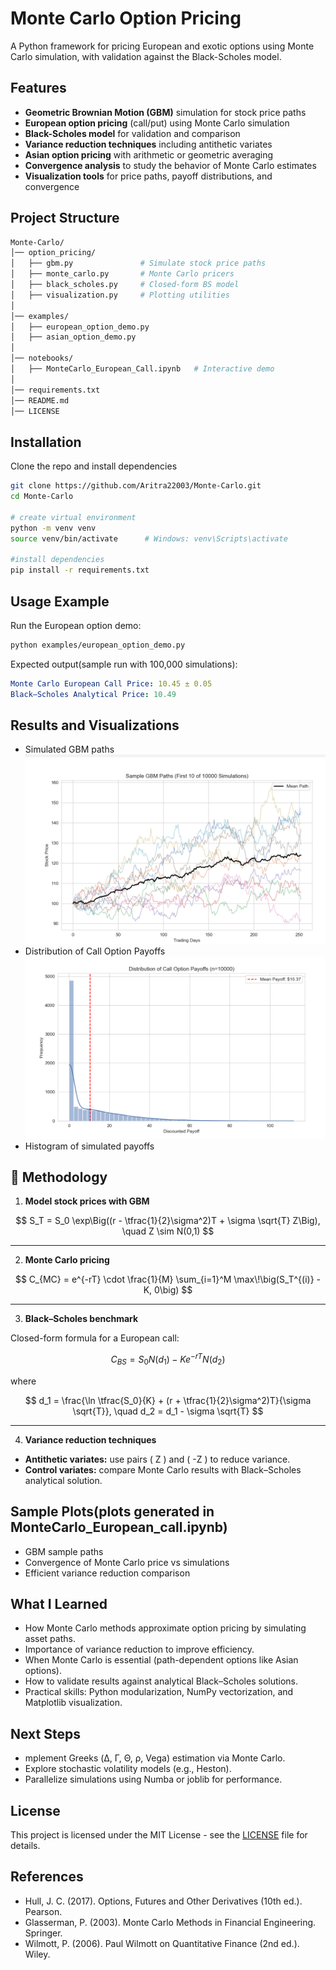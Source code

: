 # Monte Carlo Option Pricing

A Python framework for pricing European and exotic options using Monte Carlo simulation, with validation against the Black-Scholes model.

## Features

- **Geometric Brownian Motion (GBM)** simulation for stock price paths
- **European option pricing** (call/put) using Monte Carlo simulation
- **Black-Scholes model** for validation and comparison
- **Variance reduction techniques** including antithetic variates
- **Asian option pricing** with arithmetic or geometric averaging
- **Convergence analysis** to study the behavior of Monte Carlo estimates
- **Visualization tools** for price paths, payoff distributions, and convergence


## Project Structure

```bash
Monte-Carlo/
│── option_pricing/
│   ├── gbm.py               # Simulate stock price paths
│   ├── monte_carlo.py       # Monte Carlo pricers
│   ├── black_scholes.py     # Closed-form BS model
│   ├── visualization.py     # Plotting utilities
│
│── examples/
│   ├── european_option_demo.py
│   ├── asian_option_demo.py
│
│── notebooks/
│   ├── MonteCarlo_European_Call.ipynb   # Interactive demo
│
│── requirements.txt
│── README.md
│── LICENSE

```
## Installation
Clone the repo and install dependencies

```bash
git clone https://github.com/Aritra22003/Monte-Carlo.git
cd Monte-Carlo

# create virtual environment
python -m venv venv
source venv/bin/activate      # Windows: venv\Scripts\activate

#install dependencies
pip install -r requirements.txt
```

## Usage Example

Run the European option demo:
```bash
python examples/european_option_demo.py

```

Expected output(sample run with 100,000 simulations):

```yaml
Monte Carlo European Call Price: 10.45 ± 0.05
Black–Scholes Analytical Price: 10.49

```
## Results and Visualizations

- Simulated GBM paths
  ![GBM Paths](https://github.com/Aritra22003/Monte-Carlo/blob/439ef94c3048efef3ffb9ec4c81f86c15195c5e4/gbm.png)
- Distribution of Call Option Payoffs
  ![Call Option Distribution](https://github.com/Aritra22003/Monte-Carlo/blob/8c64749f6cd9e8ebde6e9b7ece338e799cc5ff99/call%20option%20payoff.png)
- Histogram of simulated payoffs

## 🔬 Methodology

1. **Model stock prices with GBM**

$$
S_T = S_0 \exp\Big((r - \tfrac{1}{2}\sigma^2)T + \sigma \sqrt{T} Z\Big), \quad Z \sim N(0,1)
$$

---

2. **Monte Carlo pricing**

$$
C_{MC} = e^{-rT} \cdot \frac{1}{M} \sum_{i=1}^M \max\!\big(S_T^{(i)} - K, 0\big)
$$

---

3. **Black–Scholes benchmark**

Closed-form formula for a European call:

$$
C_{BS} = S_0 N(d_1) - K e^{-rT} N(d_2)
$$

where

$$
d_1 = \frac{\ln \tfrac{S_0}{K} + (r + \tfrac{1}{2}\sigma^2)T}{\sigma \sqrt{T}}, 
\quad 
d_2 = d_1 - \sigma \sqrt{T}
$$

---

4. **Variance reduction techniques**

- **Antithetic variates:** use pairs \( Z \) and \( -Z \) to reduce variance.  
- **Control variates:** compare Monte Carlo results with Black–Scholes analytical solution.

## Sample Plots(plots generated in MonteCarlo_European_call.ipynb)

- GBM sample paths
- Convergence of Monte Carlo price vs simulations
- Efficient variance reduction comparison

## What I Learned

- How Monte Carlo methods approximate option pricing by simulating asset paths.
- Importance of variance reduction to improve efficiency.
- When Monte Carlo is essential (path-dependent options like Asian options).
- How to validate results against analytical Black–Scholes solutions.
- Practical skills: Python modularization, NumPy vectorization, and Matplotlib visualization.

## Next Steps

- mplement Greeks (Δ, Γ, Θ, ρ, Vega) estimation via Monte Carlo.
- Explore stochastic volatility models (e.g., Heston).
- Parallelize simulations using Numba or joblib for performance.

## License

This project is licensed under the MIT License - see the [LICENSE](LICENSE) file for details.

## References

- Hull, J. C. (2017). Options, Futures and Other Derivatives (10th ed.). Pearson.
- Glasserman, P. (2003). Monte Carlo Methods in Financial Engineering. Springer.
- Wilmott, P. (2006). Paul Wilmott on Quantitative Finance (2nd ed.). Wiley.
